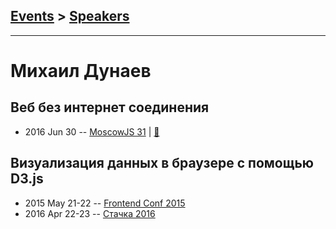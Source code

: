 ## [Events](../README.md) > [Speakers](../speakers.md)
---

# Михаил Дунаев

## Веб без интернет соединения
- 2016 Jun 30 -- [MoscowJS 31](https://www.youtube.com/watch?v=QAVNsSAI6nk)  | [:notebook:](http://www.slideshare.net/moscowjs/moscowjs-31)  
## Визуализация данных в браузере с помощью D3.js
- 2015 May 21-22 -- [Frontend Conf 2015](https://www.youtube.com/watch?v=cs4Qjo7-HcI)    
- 2016 Apr 22-23 -- [Стачка 2016](https://www.youtube.com/watch?v=mpCvE8lhFnw&list=PL8EJzNcJZNp19Edpjwv-8eHWdm3RpLsNI&index=9&t=0s)    
